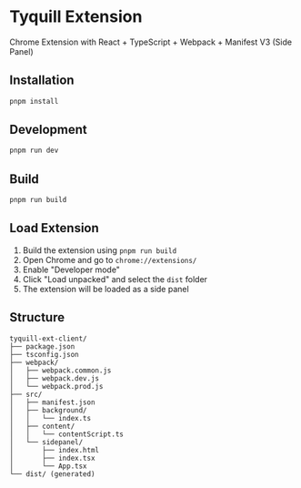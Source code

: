 # Tyquill Extension

Chrome Extension with React + TypeScript + Webpack + Manifest V3 (Side Panel)

## Installation

```bash
pnpm install
```

## Development

```bash
pnpm run dev
```

## Build

```bash
pnpm run build
```

## Load Extension

1. Build the extension using `pnpm run build`
2. Open Chrome and go to `chrome://extensions/`
3. Enable "Developer mode"
4. Click "Load unpacked" and select the `dist` folder
5. The extension will be loaded as a side panel

## Structure

```
tyquill-ext-client/
├── package.json
├── tsconfig.json
├── webpack/
│   ├── webpack.common.js
│   ├── webpack.dev.js
│   └── webpack.prod.js
├── src/
│   ├── manifest.json
│   ├── background/
│   │   └── index.ts
│   ├── content/
│   │   └── contentScript.ts
│   └── sidepanel/
│       ├── index.html
│       ├── index.tsx
│       └── App.tsx
└── dist/ (generated)
``` 
